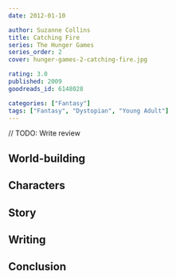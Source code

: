 ```yaml
---
date: 2012-01-10

author: Suzanne Collins
title: Catching Fire
series: The Hunger Games
series_order: 2
cover: hunger-games-2-catching-fire.jpg

rating: 3.0
published: 2009
goodreads_id: 6148028

categories: ["Fantasy"]
tags: ["Fantasy", "Dystopian", "Young Adult"]
---
```


// TODO: Write review

<!--more-->

## World-building

## Characters

## Story

## Writing

## Conclusion
